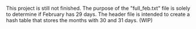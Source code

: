 This project is still not finished.
The purpose of the "full_feb.txt" file is solely to determine if February has 29 days.
The header file is intended to create a hash table that stores the months with 30 and 31 days. (WIP)
